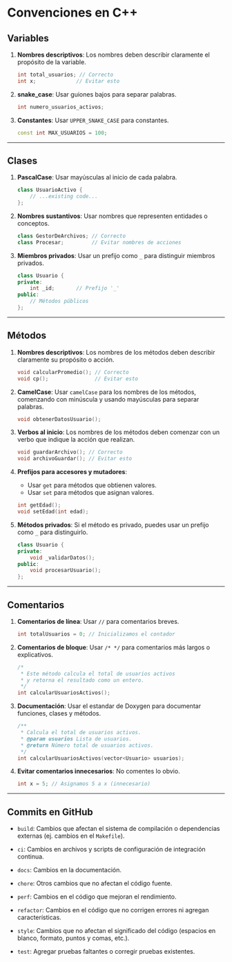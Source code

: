 # Convenciones en C++

## Variables
1. **Nombres descriptivos**: Los nombres deben describir claramente el propósito de la variable.
   ```cpp
   int total_usuarios; // Correcto
   int x;             // Evitar esto
   ```

2. **snake_case**:
   Usar guiones bajos para separar palabras.
    ```cpp
    int numero_usuarios_activos;
    ```

3. **Constantes**: Usar `UPPER_SNAKE_CASE` para constantes.
   ```cpp
   const int MAX_USUARIOS = 100;
   ```
---

## Clases
1. **PascalCase**: Usar mayúsculas al inicio de cada palabra.
   ```cpp
   class UsuarioActivo {
       // ...existing code...
   };
   ```

2. **Nombres sustantivos**: Usar nombres que representen entidades o conceptos.
   ```cpp
   class GestorDeArchivos; // Correcto
   class Procesar;         // Evitar nombres de acciones
   ```

3. **Miembros privados**: Usar un prefijo como `_` para distinguir miembros privados.
   ```cpp
   class Usuario {
   private:
       int _id;       // Prefijo '_'
   public:
       // Métodos públicos
   };
   ```

---

## Métodos
1. **Nombres descriptivos**: Los nombres de los métodos deben describir claramente su propósito o acción.
   ```cpp
   void calcularPromedio(); // Correcto
   void cp();               // Evitar esto
   ```

2. **CamelCase**: Usar `camelCase` para los nombres de los métodos, comenzando con minúscula y usando mayúsculas para separar palabras.
   ```cpp
   void obtenerDatosUsuario();
   ```

3. **Verbos al inicio**: Los nombres de los métodos deben comenzar con un verbo que indique la acción que realizan.
   ```cpp
   void guardarArchivo(); // Correcto
   void archivoGuardar(); // Evitar esto
   ```

4. **Prefijos para accesores y mutadores**:
   - Usar `get` para métodos que obtienen valores.
   - Usar `set` para métodos que asignan valores.
   ```cpp
   int getEdad();
   void setEdad(int edad);
   ```

5. **Métodos privados**: Si el método es privado, puedes usar un prefijo como `_` para distinguirlo.
   ```cpp
   class Usuario {
   private:
       void _validarDatos();
   public:
       void procesarUsuario();
   };
   ```

---

## Comentarios
1. **Comentarios de línea**: Usar `//` para comentarios breves.
   ```cpp
   int totalUsuarios = 0; // Inicializamos el contador
   ```

2. **Comentarios de bloque**: Usar `/* */` para comentarios más largos o explicativos.
   ```cpp
   /*
    * Este método calcula el total de usuarios activos
    * y retorna el resultado como un entero.
    */
   int calcularUsuariosActivos();
   ```

3. **Documentación**: Usar el estandar de Doxygen para documentar funciones, clases y métodos.
   ```cpp
   /**
    * Calcula el total de usuarios activos.
    * @param usuarios Lista de usuarios.
    * @return Número total de usuarios activos.
    */
   int calcularUsuariosActivos(vector<Usuario> usuarios);
   ```

4. **Evitar comentarios innecesarios**: No comentes lo obvio.
   ```cpp
   int x = 5; // Asignamos 5 a x (innecesario)
   ```

---

## Commits en GitHub

- `build`: Cambios que afectan el sistema de compilación o dependencias externas (ej. cambios en el `Makefile`).
  
- `ci`: Cambios en archivos y scripts de configuración de integración continua.
  
- `docs`: Cambios en la documentación.
  
- `chore`: Otros cambios que no afectan el código fuente.
  
- `perf`: Cambios en el código que mejoran el rendimiento.
  
- `refactor`: Cambios en el código que no corrigen errores ni agregan características.
  
- `style`: Cambios que no afectan el significado del código (espacios en blanco, formato, puntos y comas, etc.).
  
- `test`: Agregar pruebas faltantes o corregir pruebas existentes.
